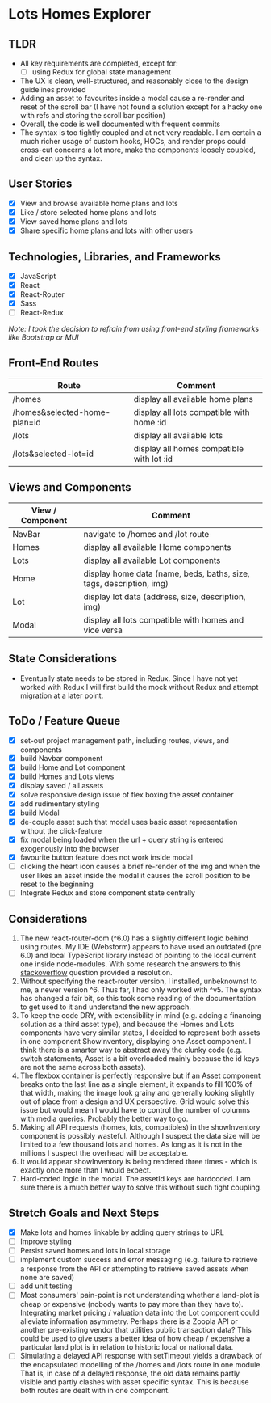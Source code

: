 # Lots Homes Explorer

## TLDR
- All key requirements are completed, except for:
  - [ ] using Redux for global state management
- The UX is clean, well-structured, and reasonably close to the design guidelines provided
- Adding an asset to favourites inside a modal cause a re-render and reset of the scroll bar (I have not found a solution except for a hacky one with refs and storing the scroll bar position)
- Overall, the code is well documented with frequent commits
- The syntax is too tightly coupled and at not very readable. I am certain a much richer usage of custom hooks, HOCs, and render props could cross-cut concerns a lot more, make the components loosely coupled, and clean up the syntax.

## User Stories
- [x] View and browse available home plans and lots
- [x] Like / store selected home plans and lots
- [x] View saved home plans and lots
- [x] Share specific home plans and lots with other users

## Technologies, Libraries, and Frameworks
- [x] JavaScript
- [x] React
- [x] React-Router
- [x] Sass
- [ ] React-Redux

_Note: I took the decision to refrain from using front-end styling frameworks like Bootstrap or MUI_

## Front-End Routes
| Route                        | Comment                                   |
|------------------------------|-------------------------------------------|
| /homes                       | display all available home plans          |
| /homes&selected-home-plan=id | display all lots compatible with home :id |
| /lots                        | display all available lots                |
| /lots&selected-lot=id        | display all homes compatible with lot :id |

## Views and Components
| View / Component | Comment                                                             |
|------------------|---------------------------------------------------------------------|
| NavBar           | navigate to /homes and /lot route                                   |
| Homes            | display all available Home components                               |
| Lots             | display all available Lot components                                |
| Home             | display home data (name, beds, baths, size, tags, description, img) |
| Lot              | display lot data (address, size, description, img)                  |
| Modal            | display all lots compatible with homes and vice versa               |

## State Considerations
- Eventually state needs to be stored in Redux. Since I have not yet worked with Redux I will first build the mock without Redux and attempt migration at a later point.

## ToDo / Feature Queue
- [x] set-out project management path, including routes, views, and components
- [x] build Navbar component
- [x] build Home and Lot component
- [x] build Homes and Lots views
- [x] display saved / all assets
- [x] solve responsive design issue of flex boxing the asset container
- [x] add rudimentary styling
- [x] build Modal
- [x] de-couple asset such that modal uses basic asset representation without the click-feature
- [x] fix modal being loaded when the url + query string is entered exogenously into the browser
- [x] favourite button feature does not work inside modal
- [ ] clicking the heart icon causes a brief re-render of the img and when the user likes an asset inside the modal it causes the scroll position to be reset to the beginning
- [ ] Integrate Redux and store component state centrally

## Considerations
1) The new react-router-dom (^6.0) has a slightly different logic behind using routes. My IDE (Webstorm) appears to have used an outdated (pre 6.0) and local TypeScript library instead of pointing to the local current one inside node-modules. With some research the answers to this [stackoverflow](https://stackoverflow.com/questions/70031839/cannot-resolve-symbol-routes) question provided a resolution.
2) Without specifying the react-router version, I installed, unbeknownst to me, a newer version ^6. Thus far, I had only worked with ^v5. The syntax has changed a fair bit, so this took some reading of the documentation to get used to it and understand the new approach.
3) To keep the code DRY, with extensibility in mind (e.g. adding a financing solution as a third asset type), and because the Homes and Lots components have very similar states, I decided to represent both assets in one component ShowInventory, displaying one Asset component. I think there is a smarter way to abstract away the clunky code (e.g. switch statements, Asset is a bit overloaded mainly because the id keys are not the same across both assets).
4) The flexbox container is perfectly responsive but if an Asset component breaks onto the last line as a single element, it expands to fill 100% of that width, making the image look grainy and generally looking slightly out of place from a design and UX perspective. Grid would solve this issue but would mean I would have to control the number of columns with media queries. Probably the better way to go.
5) Making all API requests (homes, lots, compatibles) in the showInventory component is possibly wasteful. Although I suspect the data size will be limited to a few thousand lots and homes. As long as it is not in the millions I suspect the overhead will be acceptable. 
6) It would appear showInventory is being rendered three times - which is exactly once more than I would expect.
7) Hard-coded logic in the modal. The assetId keys are hardcoded. I am sure there is a much better way to solve this without such tight coupling.

## Stretch Goals and Next Steps
- [x] Make lots and homes linkable by adding query strings to URL
- [ ] Improve styling
- [ ] Persist saved homes and lots in local storage
- [ ] implement custom success and error messaging (e.g. failure to retrieve a response from the API or attempting to retrieve saved assets when none are saved)
- [ ] add unit testing
- [ ] Most consumers' pain-point is not understanding whether a land-plot is cheap or expensive (nobody wants to pay more than they have to). Integrating market pricing / valuation data into the Lot component could alleviate information asymmetry. Perhaps there is a Zoopla API or another pre-existing vendor that utilities public transaction data? This could be used to give users a better idea of how cheap / expensive a particular land plot is in relation to historic local or national data.
- [ ] Simulating a delayed API response with setTimeout yields a drawback of the encapsulated modelling of the /homes and /lots route in one module. That is, in case of a delayed response, the old data remains partly visible and partly clashes with asset specific syntax. This is because both routes are dealt with in one component.
